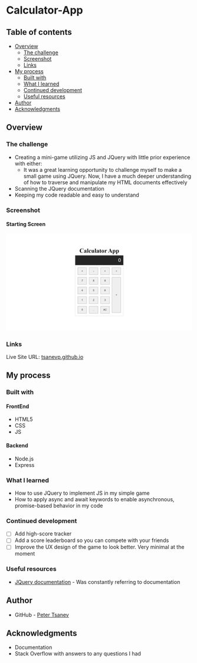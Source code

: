 # Calculator-App

## Table of contents

- [Overview](https://github.com/tsanevp/Calculator-App#overview)
    - [The challenge](https://github.com/tsanevp/Calculator-App#the-challenge)
    - [Screenshot](https://github.com/tsanevp/Calculator-App#screenshot)
    - [Links](https://github.com/tsanevp/Calculator-App#links)
- [My process](https://github.com/tsanevp/Calculator-App#my-process)
    - [Built with](https://github.com/tsanevp/Calculator-App#built-with)
    - [What I learned](https://github.com/tsanevp/Calculator-App#what-i-learned)
    - [Continued development](https://github.com/tsanevp/Calculator-App#continued-development)
    - [Useful resources](https://github.com/tsanevp/Calculator-App#useful-resources)
- [Author](https://github.com/tsanevp/Calculator-App#author)
- [Acknowledgments](https://github.com/tsanevp/Calculator-App#acknowledgments)

## Overview

### The challenge

- Creating a mini-game utilizing JS and JQuery with little prior experience with either:
    - It was a great learning opportunity to challenge myself to make a small game using JQuery. Now, I have a much deeper understanding of how to traverse and manipulate my HTML documents effectively
- Scanning the JQuery documentation
- Keeping my code readable and easy to understand
    
### Screenshot

#### Starting Screen
<img width="1920" alt="starting state of caclulator" src="https://github.com/tsanevp/Calculator-App/blob/main/public/images/calculator-starting-page.png">

### Links

Live Site URL: [tsanevp.github.io](https://tsanevp.github.io/Simon-Game-Project/)

## My process

### Built with
#### FrontEnd
- HTML5
- CSS
- JS
#### Backend
- Node.js
- Express

### What I learned

- How to use JQuery to implement JS in my simple game
- How to apply async and await keywords to enable asynchronous, promise-based behavior in my code

### Continued development

- [ ]  Add high-score tracker
- [ ]  Add a score leaderboard so you can compete with your friends
- [ ]  Improve the UX design of the game to look better. Very minimal at the moment

### Useful resources

- [JQuery documentation](https://api.jquery.com/) - Was constantly referring to documentation

## Author

- GitHub - [Peter Tsanev](https://github.com/tsanevp/)

## Acknowledgments

- Documentation
- Stack Overflow with answers to any questions I had
